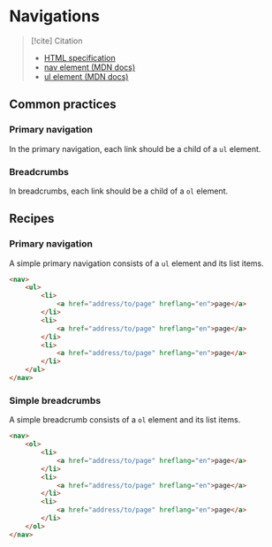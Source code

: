 # Navigations

> [!cite] Citation
> 
> - [HTML specification](https://html.spec.whatwg.org/multipage/sections.html#the-nav-element)
> - [nav element (MDN docs)](https://developer.mozilla.org/en-US/docs/Web/HTML/Element/nav)
> - [ul element (MDN docs)](https://developer.mozilla.org/en-US/docs/Web/HTML/Element/ul)

## Common practices

### Primary navigation

In the primary navigation, each link should be a child of a `ul` element.

### Breadcrumbs

In breadcrumbs, each link should be a child of a `ol` element.

## Recipes

### Primary navigation

A simple primary navigation consists of a `ul` element and its list items.

```html
<nav>
	<ul>
		<li>
			<a href="address/to/page" hreflang="en">page</a>
		</li>
		<li>
			<a href="address/to/page" hreflang="en">page</a>
		</li>
		<li>
			<a href="address/to/page" hreflang="en">page</a>
		</li>
	</ul>
</nav>
```

### Simple breadcrumbs

A simple breadcrumb consists of a `ol` element and its list items.

```html
<nav>
	<ol>
		<li>
			<a href="address/to/page" hreflang="en">page</a>
		</li>
		<li>
			<a href="address/to/page" hreflang="en">page</a>
		</li>
		<li>
			<a href="address/to/page" hreflang="en">page</a>
		</li>
	</ol>
</nav>
```
